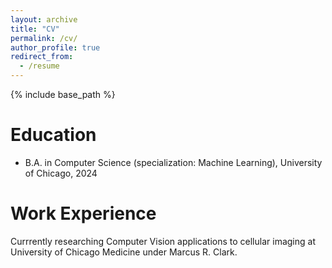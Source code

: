 ```yaml
---
layout: archive
title: "CV"
permalink: /cv/
author_profile: true
redirect_from:
  - /resume
---
```


{% include base_path %}

Education
======
* B.A. in Computer Science (specialization: Machine Learning), University of Chicago, 2024

Work Experience
======
Currrently researching Computer Vision applications to cellular imaging at University of Chicago Medicine under Marcus R. Clark.




